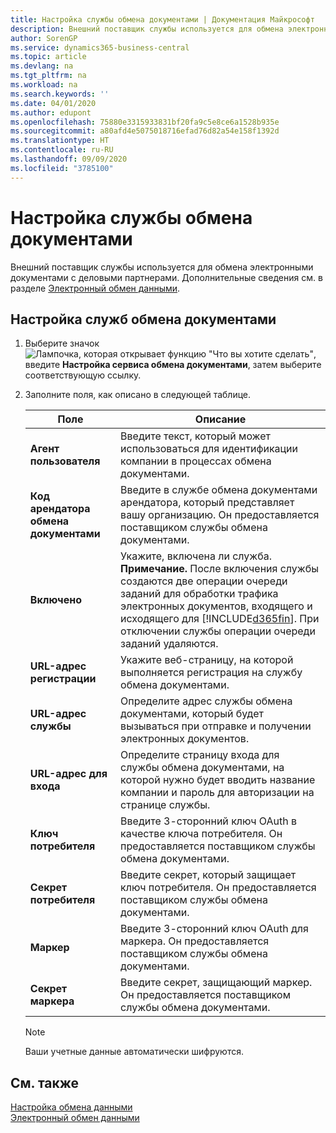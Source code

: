 ```yaml
---
title: Настройка службы обмена документами | Документация Майкрософт
description: Внешний поставщик службы используется для обмена электронными документами с деловыми партнерами.
author: SorenGP
ms.service: dynamics365-business-central
ms.topic: article
ms.devlang: na
ms.tgt_pltfrm: na
ms.workload: na
ms.search.keywords: ''
ms.date: 04/01/2020
ms.author: edupont
ms.openlocfilehash: 75880e3315933831bf20fa9c5e8ce6a1528b935e
ms.sourcegitcommit: a80afd4e5075018716efad76d82a54e158f1392d
ms.translationtype: HT
ms.contentlocale: ru-RU
ms.lasthandoff: 09/09/2020
ms.locfileid: "3785100"
---
```

# <a name="set-up-a-document-exchange-service"></a>Настройка службы обмена документами
Внешний поставщик службы используется для обмена электронными документами с деловыми партнерами. Дополнительные сведения см. в разделе [Электронный обмен данными](across-data-exchange.md).  

## <a name="to-set-up-a-document-exchange-service"></a>Настройка служб обмена документами  
1. Выберите значок ![Лампочка, которая открывает функцию "Что вы хотите сделать"](media/ui-search/search_small.png "Что вы хотите сделать"), введите **Настройка сервиса обмена документами**, затем выберите соответствующую ссылку.  
2. Заполните поля, как описано в следующей таблице.  

    |Поле|Описание|  
    |---------------------------------|---------------------------------------|  
    |**Агент пользователя**|Введите текст, который может использоваться для идентификации компании в процессах обмена документами.|  
    |**Код арендатора обмена документами**|Введите в службе обмена документами арендатора, который представляет вашу организацию. Он предоставляется поставщиком службы обмена документами.|  
    |**Включено**|Укажите, включена ли служба. **Примечание.** После включения службы создаются две операции очереди заданий для обработки трафика электронных документов, входящего и исходящего для [!INCLUDE[d365fin](includes/d365fin_md.md)]. При отключении службы операции очереди заданий удаляются.|  
    |**URL-адрес регистрации**|Укажите веб-страницу, на которой выполняется регистрация на службу обмена документами.|  
    |**URL-адрес службы**|Определите адрес службы обмена документами, который будет вызываться при отправке и получении электронных документов.|  
    |**URL-адрес для входа**|Определите страницу входа для службы обмена документами, на которой нужно будет вводить название компании и пароль для авторизации на странице службы.|  
    |**Ключ потребителя**|Введите 3-сторонний ключ OAuth в качестве ключа потребителя. Он предоставляется поставщиком службы обмена документами.|  
    |**Секрет потребителя**|Введите секрет, который защищает ключ потребителя. Он предоставляется поставщиком службы обмена документами.|  
    |**Маркер**|Введите 3-сторонний ключ OAuth для маркера. Он предоставляется поставщиком службы обмена документами.|  
    |**Секрет маркера**|Введите секрет, защищающий маркер. Он предоставляется поставщиком службы обмена документами.|  

    > [!NOTE]  
    > Ваши учетные данные автоматически шифруются.

## <a name="see-also"></a>См. также  
[Настройка обмена данными](across-set-up-data-exchange.md)  
[Электронный обмен данными](across-data-exchange.md)
